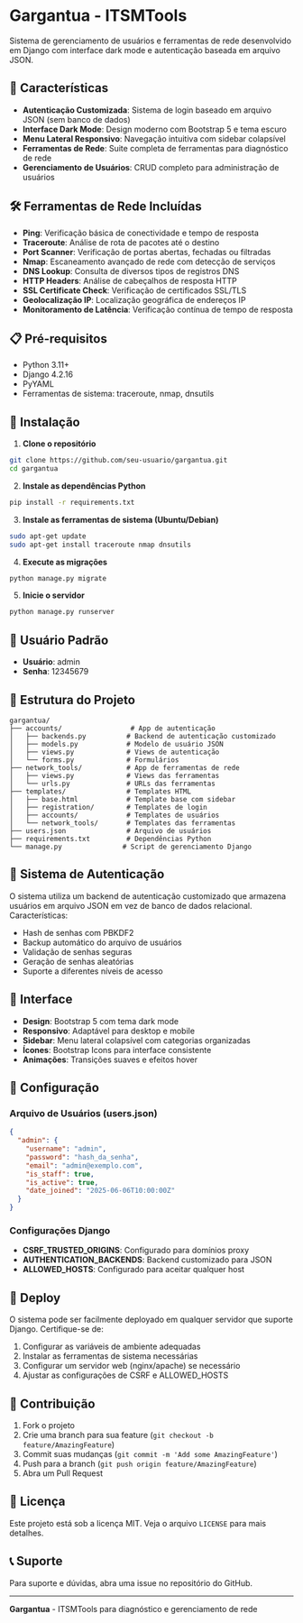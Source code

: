 # Gargantua - ITSMTools

Sistema de gerenciamento de usuários e ferramentas de rede desenvolvido em Django com interface dark mode e autenticação baseada em arquivo JSON.

## 🚀 Características

- **Autenticação Customizada**: Sistema de login baseado em arquivo JSON (sem banco de dados)
- **Interface Dark Mode**: Design moderno com Bootstrap 5 e tema escuro
- **Menu Lateral Responsivo**: Navegação intuitiva com sidebar colapsível
- **Ferramentas de Rede**: Suite completa de ferramentas para diagnóstico de rede
- **Gerenciamento de Usuários**: CRUD completo para administração de usuários

## 🛠️ Ferramentas de Rede Incluídas

- **Ping**: Verificação básica de conectividade e tempo de resposta
- **Traceroute**: Análise de rota de pacotes até o destino
- **Port Scanner**: Verificação de portas abertas, fechadas ou filtradas
- **Nmap**: Escaneamento avançado de rede com detecção de serviços
- **DNS Lookup**: Consulta de diversos tipos de registros DNS
- **HTTP Headers**: Análise de cabeçalhos de resposta HTTP
- **SSL Certificate Check**: Verificação de certificados SSL/TLS
- **Geolocalização IP**: Localização geográfica de endereços IP
- **Monitoramento de Latência**: Verificação contínua de tempo de resposta

## 📋 Pré-requisitos

- Python 3.11+
- Django 4.2.16
- PyYAML
- Ferramentas de sistema: traceroute, nmap, dnsutils

## 🔧 Instalação

1. **Clone o repositório**
```bash
git clone https://github.com/seu-usuario/gargantua.git
cd gargantua
```

2. **Instale as dependências Python**
```bash
pip install -r requirements.txt
```

3. **Instale as ferramentas de sistema (Ubuntu/Debian)**
```bash
sudo apt-get update
sudo apt-get install traceroute nmap dnsutils
```

4. **Execute as migrações**
```bash
python manage.py migrate
```

5. **Inicie o servidor**
```bash
python manage.py runserver
```

## 👤 Usuário Padrão

- **Usuário**: admin
- **Senha**: 12345679

## 📁 Estrutura do Projeto

```
gargantua/
├── accounts/                 # App de autenticação
│   ├── backends.py          # Backend de autenticação customizado
│   ├── models.py            # Modelo de usuário JSON
│   ├── views.py             # Views de autenticação
│   └── forms.py             # Formulários
├── network_tools/           # App de ferramentas de rede
│   ├── views.py             # Views das ferramentas
│   └── urls.py              # URLs das ferramentas
├── templates/               # Templates HTML
│   ├── base.html            # Template base com sidebar
│   ├── registration/        # Templates de login
│   ├── accounts/            # Templates de usuários
│   └── network_tools/       # Templates das ferramentas
├── users.json               # Arquivo de usuários
├── requirements.txt         # Dependências Python
└── manage.py               # Script de gerenciamento Django
```

## 🔐 Sistema de Autenticação

O sistema utiliza um backend de autenticação customizado que armazena usuários em arquivo JSON em vez de banco de dados relacional. Características:

- Hash de senhas com PBKDF2
- Backup automático do arquivo de usuários
- Validação de senhas seguras
- Geração de senhas aleatórias
- Suporte a diferentes níveis de acesso

## 🎨 Interface

- **Design**: Bootstrap 5 com tema dark mode
- **Responsivo**: Adaptável para desktop e mobile
- **Sidebar**: Menu lateral colapsível com categorias organizadas
- **Ícones**: Bootstrap Icons para interface consistente
- **Animações**: Transições suaves e efeitos hover

## 🔧 Configuração

### Arquivo de Usuários (users.json)

```json
{
  "admin": {
    "username": "admin",
    "password": "hash_da_senha",
    "email": "admin@exemplo.com",
    "is_staff": true,
    "is_active": true,
    "date_joined": "2025-06-06T10:00:00Z"
  }
}
```

### Configurações Django

- **CSRF_TRUSTED_ORIGINS**: Configurado para domínios proxy
- **AUTHENTICATION_BACKENDS**: Backend customizado para JSON
- **ALLOWED_HOSTS**: Configurado para aceitar qualquer host

## 🚀 Deploy

O sistema pode ser facilmente deployado em qualquer servidor que suporte Django. Certifique-se de:

1. Configurar as variáveis de ambiente adequadas
2. Instalar as ferramentas de sistema necessárias
3. Configurar um servidor web (nginx/apache) se necessário
4. Ajustar as configurações de CSRF e ALLOWED_HOSTS

## 🤝 Contribuição

1. Fork o projeto
2. Crie uma branch para sua feature (`git checkout -b feature/AmazingFeature`)
3. Commit suas mudanças (`git commit -m 'Add some AmazingFeature'`)
4. Push para a branch (`git push origin feature/AmazingFeature`)
5. Abra um Pull Request

## 📝 Licença

Este projeto está sob a licença MIT. Veja o arquivo `LICENSE` para mais detalhes.

## 📞 Suporte

Para suporte e dúvidas, abra uma issue no repositório do GitHub.

---

**Gargantua** - ITSMTools para diagnóstico e gerenciamento de rede

